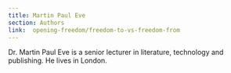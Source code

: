 ```yaml
---
title: Martin Paul Eve
section: Authors
link:  opening-freedom/freedom-to-vs-freedom-from
---
```


Dr. Martin Paul Eve is a senior lecturer in literature, technology and
publishing. He lives in London.



